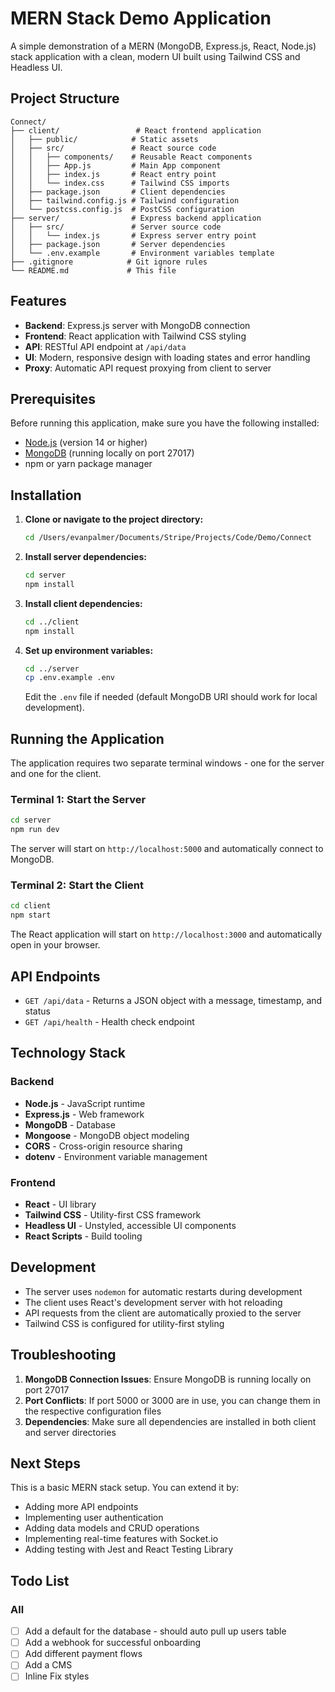 # MERN Stack Demo Application

A simple demonstration of a MERN (MongoDB, Express.js, React, Node.js) stack application with a clean, modern UI built using Tailwind CSS and Headless UI.

## Project Structure

```
Connect/
├── client/                 # React frontend application
│   ├── public/            # Static assets
│   ├── src/               # React source code
│   │   ├── components/    # Reusable React components
│   │   ├── App.js         # Main App component
│   │   ├── index.js       # React entry point
│   │   └── index.css      # Tailwind CSS imports
│   ├── package.json       # Client dependencies
│   ├── tailwind.config.js # Tailwind configuration
│   └── postcss.config.js  # PostCSS configuration
├── server/                # Express backend application
│   ├── src/               # Server source code
│   │   └── index.js       # Express server entry point
│   ├── package.json       # Server dependencies
│   └── .env.example       # Environment variables template
├── .gitignore            # Git ignore rules
└── README.md             # This file
```

## Features

- **Backend**: Express.js server with MongoDB connection
- **Frontend**: React application with Tailwind CSS styling
- **API**: RESTful API endpoint at `/api/data`
- **UI**: Modern, responsive design with loading states and error handling
- **Proxy**: Automatic API request proxying from client to server

## Prerequisites

Before running this application, make sure you have the following installed:

- [Node.js](https://nodejs.org/) (version 14 or higher)
- [MongoDB](https://www.mongodb.com/try/download/community) (running locally on port 27017)
- npm or yarn package manager

## Installation

1. **Clone or navigate to the project directory:**
   ```bash
   cd /Users/evanpalmer/Documents/Stripe/Projects/Code/Demo/Connect
   ```

2. **Install server dependencies:**
   ```bash
   cd server
   npm install
   ```

3. **Install client dependencies:**
   ```bash
   cd ../client
   npm install
   ```

4. **Set up environment variables:**
   ```bash
   cd ../server
   cp .env.example .env
   ```
   
   Edit the `.env` file if needed (default MongoDB URI should work for local development).

## Running the Application

The application requires two separate terminal windows - one for the server and one for the client.

### Terminal 1: Start the Server

```bash
cd server
npm run dev
```

The server will start on `http://localhost:5000` and automatically connect to MongoDB.

### Terminal 2: Start the Client

```bash
cd client
npm start
```

The React application will start on `http://localhost:3000` and automatically open in your browser.

## API Endpoints

- `GET /api/data` - Returns a JSON object with a message, timestamp, and status
- `GET /api/health` - Health check endpoint

## Technology Stack

### Backend
- **Node.js** - JavaScript runtime
- **Express.js** - Web framework
- **MongoDB** - Database
- **Mongoose** - MongoDB object modeling
- **CORS** - Cross-origin resource sharing
- **dotenv** - Environment variable management

### Frontend
- **React** - UI library
- **Tailwind CSS** - Utility-first CSS framework
- **Headless UI** - Unstyled, accessible UI components
- **React Scripts** - Build tooling

## Development

- The server uses `nodemon` for automatic restarts during development
- The client uses React's development server with hot reloading
- API requests from the client are automatically proxied to the server
- Tailwind CSS is configured for utility-first styling

## Troubleshooting

1. **MongoDB Connection Issues**: Ensure MongoDB is running locally on port 27017
2. **Port Conflicts**: If port 5000 or 3000 are in use, you can change them in the respective configuration files
3. **Dependencies**: Make sure all dependencies are installed in both client and server directories

## Next Steps

This is a basic MERN stack setup. You can extend it by:
- Adding more API endpoints
- Implementing user authentication
- Adding data models and CRUD operations
- Implementing real-time features with Socket.io
- Adding testing with Jest and React Testing Library

## Todo List

### All
- [ ] Add a default for the database - should auto pull up users table
- [ ] Add a webhook for successful onboarding
- [ ] Add different payment flows
- [ ] Add a CMS
- [ ] Inline Fix styles
